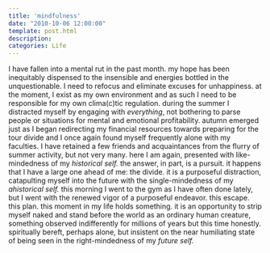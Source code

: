 ```yaml
---
title: 'mindfulness'
date: "2010-10-06 12:00:00"
template: post.html
description: 
categories: Life
---
```


I have fallen into a mental rut in the past month. my hope has been inequitably dispensed to the insensible and energies bottled in the unquestionable. I need to refocus and eliminate excuses for unhappiness. at the moment, I exist as my own environment and as such I need to be responsible for my own clima(c)tic regulation. during the summer I distracted myself by engaging with *everything*, not bothering to parse people or situations for mental and emotional profitability. autumn emerged just as I began redirecting my financial resources towards preparing for the tour divide and I once again found myself frequently alone with my faculties. I have retained a few friends and acquaintances from the flurry of summer activity, but not very many. here I am again, presented with like-mindedness of my *historical self.* the answer, in part, is a pursuit. it happens that I have a large one ahead of me: the divide. it is a purposeful distraction, catapulting myself into the future with the single-mindedness of my *ahistorical self.* this morning I went to the gym as I have often done lately, but I went with the renewed vigor of a purposeful endeavor. this escape. this plan. this moment in my life holds something. it is an opportunity to strip myself naked and stand before the world as an ordinary human creature, something observed indifferently for millions of years but this time honestly. spiritually bereft, perhaps alone, but insistent on the near humiliating state of being seen in the right-mindedness of my *future self.*